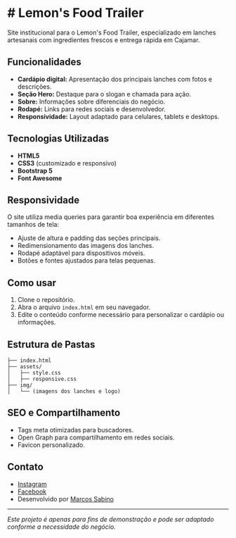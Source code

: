 # # Lemon's Food Trailer

Site institucional para o Lemon's Food Trailer, especializado em lanches artesanais com ingredientes frescos e entrega rápida em Cajamar.

## Funcionalidades

- **Cardápio digital:** Apresentação dos principais lanches com fotos e descrições.
- **Seção Hero:** Destaque para o slogan e chamada para ação.
- **Sobre:** Informações sobre diferenciais do negócio.
- **Rodapé:** Links para redes sociais e desenvolvedor.
- **Responsividade:** Layout adaptado para celulares, tablets e desktops.

## Tecnologias Utilizadas

- **HTML5**
- **CSS3** (customizado e responsivo)
- **Bootstrap 5**
- **Font Awesome**

## Responsividade

O site utiliza media queries para garantir boa experiência em diferentes tamanhos de tela:

- Ajuste de altura e padding das seções principais.
- Redimensionamento das imagens dos lanches.
- Rodapé adaptável para dispositivos móveis.
- Botões e fontes ajustados para telas pequenas.

## Como usar

1. Clone o repositório.
2. Abra o arquivo `index.html` em seu navegador.
3. Edite o conteúdo conforme necessário para personalizar o cardápio ou informações.

## Estrutura de Pastas

```
├── index.html
├── assets/
│   ├── style.css
│   ├── responsive.css
├── img/
│   └── (imagens dos lanches e logo)
```

## SEO e Compartilhamento

- Tags meta otimizadas para buscadores.
- Open Graph para compartilhamento em redes sociais.
- Favicon personalizado.

## Contato

- [Instagram](https://www.instagram.com/lemonsfoodtrailer/)
- [Facebook](https://www.facebook.com/profile.php?id=100063539648275)
- Desenvolvido por [Marcos Sabino](www.linkedin.com/in/marcos-sabino-dev)

---
*Este projeto é apenas para fins de demonstração e pode ser adaptado conforme a necessidade do negócio.*